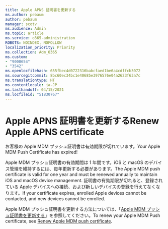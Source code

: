 ```yaml
---
title: Apple APNS 証明書を更新する
ms.author: pebaum
author: pebaum
manager: scotv
ms.audience: Admin
ms.topic: article
ms.service: o365-administration
ROBOTS: NOINDEX, NOFOLLOW
localization_priority: Priority
ms.collection: Adm_O365
ms.custom:
- "9000654"
- "3542"
ms.openlocfilehash: 655fbec4d0722316babcfaed1be6a4cdffcb3072
ms.sourcegitcommit: 8bc60ec34bc1e40685e3976576e04a2623f63a7c
ms.translationtype: HT
ms.contentlocale: ja-JP
ms.lasthandoff: 04/15/2021
ms.locfileid: "51830767"
---
```

# <a name="renew-apple-apns-certificate"></a><span data-ttu-id="11244-102">Apple APNS 証明書を更新する</span><span class="sxs-lookup"><span data-stu-id="11244-102">Renew Apple APNS certificate</span></span>

<span data-ttu-id="11244-103">お客様の Apple MDM プッシュ証明書は有効期限が切れています。</span><span class="sxs-lookup"><span data-stu-id="11244-103">Your Apple MDM Push Certificate has expired!</span></span>

<span data-ttu-id="11244-104">Apple MDM プッシュ証明書の有効期間は 1 年間です。iOS と macOS のデバイス管理を維持するには、毎年更新する必要があります。</span><span class="sxs-lookup"><span data-stu-id="11244-104">The Apple MDM push certificate is valid for one year and must be renewed annually to maintain iOS and macOS device management.</span></span> <span data-ttu-id="11244-105">証明書の有効期限が切れると、登録されている Apple デバイスへの接続、および新しいデバイスの登録を行えてなくなります。</span><span class="sxs-lookup"><span data-stu-id="11244-105">If your certificate expires, enrolled Apple devices cannot be contacted, and new devices cannot be enrolled.</span></span>

<span data-ttu-id="11244-106">Apple MDM プッシュ証明書を更新する方法については、「[Apple MDM プッシュ証明書を更新する](https://docs.microsoft.com/intune/enrollment/apple-mdm-push-certificate-get#renew-apple-mdm-push-certificate)」を参照してください。</span><span class="sxs-lookup"><span data-stu-id="11244-106">To renew your Apple MDM Push certificate, see [Renew Apple MDM push certificate](https://docs.microsoft.com/intune/enrollment/apple-mdm-push-certificate-get#renew-apple-mdm-push-certificate).</span></span>
